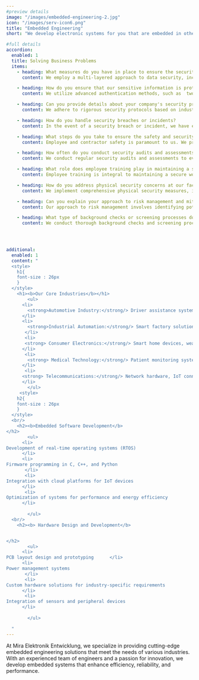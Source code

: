 ```yaml
---
#preview details
image: "/images/embedded-engineering-2.jpg"
icon: "/images/serv-icon6.png"
title: "Embedded Engineering"
short: "We develop electronic systems for you that are embedded in other devices, such as cars, airplanes, household appliances and cell phones."

#full details
accordion:
  enabled: 1
  title: Solving Business Problems
  items:
    - heading: What measures do you have in place to ensure the security of our data and information?
      content: We employ a multi-layered approach to data security, including encryption, access controls, and regular security audits. Our systems are designed to meet or exceed industry standards for data protection.

    - heading: How do you ensure that our sensitive information is protected from unauthorized access?
      content: We utilize advanced authentication methods, such as  two-factor authentication to restrict access to sensitive information. Additionally, our security protocols are continuously monitored and updated to address emerging threats.

    - heading: Can you provide details about your company's security protocols and certifications?
      content: We adhere to rigorous security protocols based on industry best practices and standards, such as ISO 27001 and SOC 2. Our commitment to security is further demonstrated through our certifications and compliance with relevant regulatory requirements.

    - heading: How do you handle security breaches or incidents?
      content: In the event of a security breach or incident, we have established incident response procedures to swiftly mitigate the threat and minimize the impact on our clients. Our dedicated team of security experts conducts thorough investigations and implements remediation measures to prevent future occurrences.

    - heading: What steps do you take to ensure the safety and security of our employees and contractors?
      content: Employee and contractor safety is paramount to us. We provide comprehensive training on security awareness and emergency response procedures. Additionally, we conduct regular assessments of workplace safety and security measures to identify and address any vulnerabilities. 

    - heading: How often do you conduct security audits and assessments?
      content: We conduct regular security audits and assessments to evaluate the effectiveness of our security controls and identify areas for improvement. These audits are conducted by both internal teams and third-party security experts to ensure impartiality and thoroughness.

    - heading: What role does employee training play in maintaining a secure work environment?
      content: Employee training is integral to maintaining a secure work environment. We provide ongoing training and awareness programs to educate employees about cybersecurity best practices, data handling procedures, and potential security threats.

    - heading: How do you address physical security concerns at our facilities or workplaces?
      content: We implement comprehensive physical security measures, including access controls, surveillance systems, and perimeter security, to protect our facilities and workplaces. Our security personnel are trained to respond effectively to any security incidents or breaches.

    - heading: Can you explain your approach to risk management and mitigation?
      content: Our approach to risk management involves identifying potential security risks, assessing their likelihood and potential impact, and implementing proactive measures to mitigate or eliminate these risks. We regularly review and update our risk management strategies to adapt to evolving threats.

    - heading: What type of background checks or screening processes do you implement for your workforce?
      content: We conduct thorough background checks and screening processes for all employees and contractors, including criminal background checks, employment verification, and reference checks. These measures help ensure the integrity and trustworthiness of our workforce.


  

additional:
  enabled: 1
  content: "
  <style>
    h1{
    font-size : 26px
    }
  </style>
    <h1><b>Our Core Industries</b></h1>
		<ul>
      <li>
        <strong>Automotive Industry:</strong/> Driver assistance systems (ADAS), ECU development
      </li>
      <li>
        <strong>Industrial Automation:</strong/> Smart factory solutions, IoT integration
       </li>
       <li>
       <strong> Consumer Electronics:</strong/> Smart home devices, wearable technologies
      </li>
       <li>
        <strong> Medical Technology:</strong/> Patient monitoring systems, diagnostic devices
      </li>
       <li>
      <strong> Telecommunications:</strong/> Network hardware, IoT connectivity
      </li>
		</ul>
     <style>
    h2{
    font-size : 26px
    }
  </style>
  <br/>
    <h2><b>Embedded Software Development</b>
</h2>
		<ul>
      <li>
Development of real-time operating systems (RTOS)
      </li>
      <li>
Firmware programming in C, C++, and Python
       </li>
       <li>
Integration with cloud platforms for IoT devices
      </li>
       <li>
Optimization of systems for performance and energy efficiency
      </li>
      
		</ul>
  <br/>
    <h2><b> Hardware Design and Development</b>


</h2>
		<ul>
      <li>
PCB layout design and prototyping      </li>
      <li>
Power management systems
       </li>
       <li>
Custom hardware solutions for industry-specific requirements
      </li>
       <li>
Integration of sensors and peripheral devices
      </li>
      
		</ul>

  "
---
```


At Mira Elektronik Entwicklung, we specialize in providing cutting-edge embedded engineering solutions that meet the needs of various industries. With an experienced team of engineers and a passion for innovation, we develop embedded systems that enhance efficiency, reliability, and performance.
